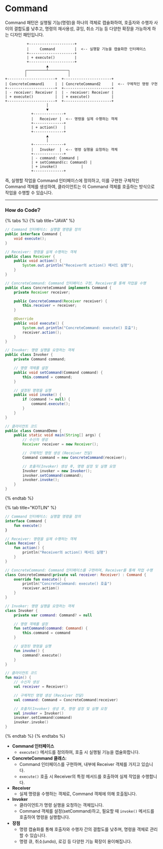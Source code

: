 # Command

Command 패턴은 실행될 기능(명령)을 하나의 객체로 캡슐화하여, 호출자와 수행자 사이의 결합도를 낮추고, 명령의 재사용성, 큐잉, 취소 기능 등 다양한 확장을 가능하게 하는 디자인 패턴입니다.

```
          +---------------------+
          |     Command         |  <-- 실행할 기능을 캡슐화한 인터페이스
          +---------------------+
          | + execute()         |
          +---------------------+
                   ▲
         ┌─────────┴─────────┐
         │                   │
+----------------------+  +----------------------+
| ConcreteCommand1     |  | ConcreteCommand2     |  <-- 구체적인 명령 구현
+----------------------+  +----------------------+
| - receiver: Receiver |  | - receiver: Receiver |  
| + execute()          |  | + execute()          |
+----------------------+  +----------------------+
                   │
                   ▼
            +--------------+
            |   Receiver |  <-- 명령을 실제 수행하는 객체
            +--------------+
            | + action()   |
            +--------------+
                   ▲
                   │
            +--------------+
            |   Invoker  |  <-- 명령 실행을 요청하는 객체
            +--------------+
            | - command: Command |
            | + setCommand(c: Command) |
            | + invoke()           |
            +--------------+

```

즉, 실행할 작업을 Command 인터페이스에 정의하고, 이를 구현한 구체적인 Command 객체를 생성하여, 클라이언트는 이 Command 객체를 호출하는 방식으로 작업을 수행할 수 있습니다.

***

### How do Code❔

{% tabs %}
{% tab title="JAVA" %}
```java
// Command 인터페이스: 실행할 명령을 정의
public interface Command {
    void execute();
}

// Receiver: 명령을 실제 수행하는 객체
public class Receiver {
    public void action() {
        System.out.println("Receiver의 action() 메서드 실행");
    }
}

// ConcreteCommand: Command 인터페이스 구현, Receiver를 통해 작업을 수행
public class ConcreteCommand implements Command {
    private Receiver receiver;

    public ConcreteCommand(Receiver receiver) {
        this.receiver = receiver;
    }

    @Override
    public void execute() {
        System.out.println("ConcreteCommand: execute() 호출");
        receiver.action();
    }
}

// Invoker: 명령 실행을 요청하는 객체
public class Invoker {
    private Command command;

    // 명령 객체를 설정
    public void setCommand(Command command) {
        this.command = command;
    }

    // 설정된 명령을 실행
    public void invoke() {
        if (command != null) {
            command.execute();
        }
    }
}

// 클라이언트 코드
public class CommandDemo {
    public static void main(String[] args) {
        // 수신자 생성
        Receiver receiver = new Receiver();

        // 구체적인 명령 생성 (Receiver 전달)
        Command command = new ConcreteCommand(receiver);

        // 호출자(Invoker) 생성 후, 명령 설정 및 실행 요청
        Invoker invoker = new Invoker();
        invoker.setCommand(command);
        invoker.invoke();
    }
}

```
{% endtab %}

{% tab title="KOTLIN" %}
```kotlin
// Command 인터페이스: 실행할 명령을 정의
interface Command {
    fun execute()
}

// Receiver: 명령을 실제 수행하는 객체
class Receiver {
    fun action() {
        println("Receiver의 action() 메서드 실행")
    }
}

// ConcreteCommand: Command 인터페이스를 구현하며, Receiver를 통해 작업 수행
class ConcreteCommand(private val receiver: Receiver) : Command {
    override fun execute() {
        println("ConcreteCommand: execute() 호출")
        receiver.action()
    }
}

// Invoker: 명령 실행을 요청하는 객체
class Invoker {
    private var command: Command? = null

    // 명령 객체를 설정
    fun setCommand(command: Command) {
        this.command = command
    }

    // 설정된 명령을 실행
    fun invoke() {
        command?.execute()
    }
}

// 클라이언트 코드
fun main() {
    // 수신자 생성
    val receiver = Receiver()

    // 구체적인 명령 생성 (Receiver 전달)
    val command: Command = ConcreteCommand(receiver)

    // 호출자(Invoker) 생성 후, 명령 설정 및 실행 요청
    val invoker = Invoker()
    invoker.setCommand(command)
    invoker.invoke()
}

```
{% endtab %}
{% endtabs %}

* **Command 인터페이스**
  * `execute()` 메서드를 정의하여, 호출 시 실행될 기능을 캡슐화합니다.
* **ConcreteCommand 클래스**:
  * Command 인터페이스를 구현하며, 내부에 Receiver 객체를 가지고 있습니다.
  * `execute()` 호출 시 Receiver의 특정 메서드를 호출하여 실제 작업을 수행합니다.
* **Receiver**
  * 실제 명령을 수행하는 객체로, Command 객체에 의해 호출됩니다.
* **Invoker**
  * 클라이언트가 명령 실행을 요청하는 객체입니다.
  * Command 객체를 설정(setCommand)하고, 필요할 때 `invoke()` 메서드를 호출하여 명령을 실행합니다.
* **장점**
  * 명령 캡슐화를 통해 호출자와 수행자 간의 결합도를 낮추며, 명령을 객체로 관리할 수 있습니다.
  * 명령 큐, 취소(undo), 로깅 등 다양한 기능 확장이 용이해집니다.
